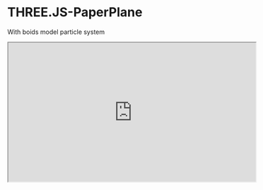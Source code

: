 # THREE.JS-PaperPlane
With boids model particle system 

<iframe width="560" height="315" src="https://lucian33.github.io/THREE.JS-PaperPlane/"></iframe>
